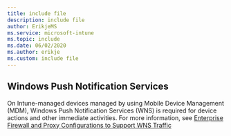 ```yaml
---
title: include file
description: include file
author: ErikjeMS  
ms.service: microsoft-intune
ms.topic: include
ms.date: 06/02/2020
ms.author: erikje
ms.custom: include file
---
```


## Windows Push Notification Services
On Intune-managed devices managed by using Mobile Device Management (MDM), Windows Push Notification Services (WNS) is required for device actions and other immediate activities. For more information, see [Enterprise Firewall and Proxy Configurations to Support WNS Traffic](/windows/uwp/design/shell/tiles-and-notifications/firewall-allowlist-config)
